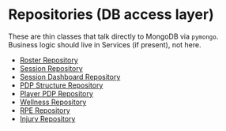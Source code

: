# Repositories (DB access layer)

These are thin classes that talk directly to MongoDB via `pymongo`.  
Business logic should live in Services (if present), not here.

- [Roster Repository](reference/api/#roster-repository)
- [Session Repository](reference/api/#session-repository)
- [Session Dashboard Repository](reference/api/#session-dashboard-repository)
- [PDP Structure Repository](reference/api/#pdp-structure-repository)
- [Player PDP Repository](reference/api/#player-pdp-repository)
- [Wellness Repository](reference/api/#wellness-repository)
- [RPE Repository](reference/api/#rpe-repository)  
- [Injury Repository](reference/api/#injury-repository)



